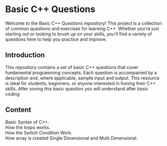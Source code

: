 # Basic C++ Questions

Welcome to the Basic C++ Questions repository! This project is a collection of common questions and exercises for learning C++. Whether you're just starting out or looking to brush up on your skills, you'll find a variety of questions here to help you practice and improve.

## Introduction

This repository contains a set of basic C++ questions that cover fundamental programming concepts. Each question is accompanied by a description and, where applicable, sample input and output. This resource is ideal for students, beginners, or anyone interested in honing their C++ skills.
After soving this basic question you will understand after basic coding

## Content 

Basic Syntax of C++. <br>
How the loops works. <br>
How the Switch Condition Work. <br>
How array is created Single Dimensional and Multi Dimensional.<br>

